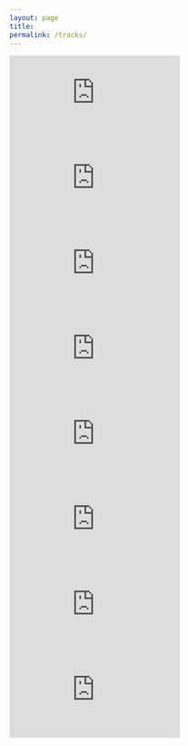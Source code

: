 ```yaml
---
layout: page
title: 
permalink: /tracks/
---
```



<div class="tracks">

<iframe src="https://www.youtube-nocookie.com/embed/adPpG0Dnxeg?controls=0" frameborder="0" allow="accelerometer; autoplay; encrypted-media; gyroscope; picture-in-picture" allowfullscreen></iframe>

<iframe src="https://www.youtube-nocookie.com/embed/RfAHBVMguDQ?controls=0" frameborder="0" allow="accelerometer; autoplay; encrypted-media; gyroscope; picture-in-picture" allowfullscreen></iframe>

<iframe src="https://www.youtube-nocookie.com/embed/PHdU5sHigYQ?controls=0" frameborder="0" allow="accelerometer; autoplay; encrypted-media; gyroscope; picture-in-picture" allowfullscreen></iframe>

<iframe src="https://www.youtube-nocookie.com/embed/SGL50Qic_Z0?controls=0" frameborder="0" allow="accelerometer; autoplay; encrypted-media; gyroscope; picture-in-picture" allowfullscreen></iframe>

<iframe src="https://www.youtube-nocookie.com/embed/veDgWww1hIQ?controls=0" frameborder="0" allow="accelerometer; autoplay; encrypted-media; gyroscope; picture-in-picture" allowfullscreen></iframe>

<iframe src="https://www.youtube-nocookie.com/embed/Obim8BYGnOE?controls=0" frameborder="0" allow="accelerometer; autoplay; encrypted-media; gyroscope; picture-in-picture" allowfullscreen></iframe>

<iframe src="https://www.youtube.com/embed/dH3GSrCmzC8?controls=0" frameborder="0" allow="accelerometer; autoplay; encrypted-media; gyroscope; picture-in-picture" allowfullscreen></iframe>

<iframe src="https://www.youtube.com/embed/2iGl0cVwITo?controls=0" frameborder="0" allow="accelerometer; autoplay; encrypted-media; gyroscope; picture-in-picture" allowfullscreen></iframe>


</div>